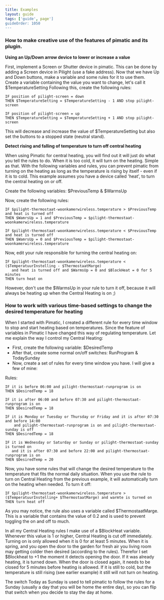 ```yaml
---
title: Examples
layout: guide
tags: ['guide', page']
guideOrder: 1050
---
```


### How to make creative use of the features of pimatic and its plugin.

__Using an Up/Down arrow device to lower or increase a value__

First, implement a Screen or Shutter device in pimatic. This can be done by adding a Screen device in Pilight (use a fake address). Now that we have Up and Down buttons, make a variable and some rules for it to use them.
Create a variable containing the value you want to change, let's call it $TemperatureSetting
Following this, create the following rules:

    IF position of pilight-screen = down
    THEN $TemperatureSetting = $TemperatureSetting - 1 AND stop pilight-screen

    IF position of pilight-screen = up
    THEN $TemperatureSetting = $TemperatureSetting + 1 AND stop pilight-screen

This will decrease and increase the value of $TemperatureSetting but also set the buttons to a stopped state (neutral stand).

__Detect rising and falling of temperature to turn off central heating__

When using Pimatic for central heating, you will find out it will just do what you tell the rules to do. When it is too
cold, it will turn on the heating. Simple as that. With the following variables and rules, you can prevent pimatic
from turning on the heating as long as the temperature is rising by itself - even if it is to cold. This example
assumes you have a device called 'heat', to turn the central heating on or off.

Create the following variables: $PreviousTemp & $WarmsUp

Now, create the following rules:

    IF $pilight-thermostaat-woonkamerwireless.temperature > $PreviousTemp and heat is turned off
    THEN $WamrsUp = 1 and $PreviousTemp = $pilight-thermostaat-woonkamerwireless.temperature

    IF $pilight-thermostaat-woonkamerwireless.temperature < $PreviousTemp and heat is turned off
    THEN $WamrsUp = 0 and $PreviousTemp = $pilight-thermostaat-woonkamerwireless.temperature

Now, edit your rule responsible for turning the central heating on:

    IF $pilight-thermostaat-woonkamerwireless.temperature < ($TemperatuurInstelling - $ThermostaatMarge)
       and heat is turned off and $WarmsUp = 0 and $BlockHeat = 0 for 5 minutes
    THEN turn heat on

However, don't use the $WarmsUp in your rule to turn it off, because it will always be heating up when the Central Heating is on ;)

### How to work with various time-based settings to change the desired temperature for heating


When I started with Pimatic, I created a different rule for every time window to stop and start heating based on temperatures. Since the feature of variables in Pimatic I have changed this way of regulating temperature.
Let me explain the way I control my Central Heating:

  * First, create the following variable: $DesiredTemp
  * After that, create some normal on/off switches: RunProgram & TodaySunday
  * Now, create a set of rules for every time window you have. I will give a few of mine:

Rules:

    IF it is before 06:00 and pilight-thermostaat-runprogram is on
    THEN $DesiredTemp = 18

    IF it is after 06:00 and before 07:30 and pilight-thermostaat-runprogram is on
    THEN $DesiredTemp = 18

    IF it is Monday or Tuesday or Thursday or Friday and it is after 07:30 and before 14:00
        and pilight-thermostaat-runprogram is on and pilight-thermostaat-sunday is off
    THEN $DesiredTemp = 18

    IF it is Wednesday or Saturday or Sunday or pilight-thermostaat-sunday is turned on
       and it is after 07:30 and before 22:00 and pilight-thermostaat-runprogram is on
    THEN $DesiredTemp = 20

Now, you have some rules that will change the desired temperature to the temperature that fits the normal daily situation.
When you use the rule to turn on Central Heating from the previous example, it will automatically turn on the heating when needed.
To turn it off:

    IF $pilight-thermostaat-woonkamerwireless.temperature > ($TemperatuurInstelling+ $ThermostaatMarge) and warmte is turned on
    THEN turn heat off

As you may notice, the rule also uses a variable called $ThermostaatMarge. This is a variable that contains the value of 0.2 and is used to prevent toggling the on and off to much.

In all my Central Heating rules I make use of a $BlockHeat variable. Whenever this value is 1 or higher, Central Heating is cut off immediately. Turning on is only allowed when it is 0 for at least 5 minutes.
When it is spring, and you open the door to the garden for fresh air you living room may getting colder then desired (according to the rules). Therefor I set $Blockheat to +1 the moment it detects opening the door. If it was already heating, it is turned down. When the door is closed again, it needs to be closed for 5 minutes before heating is allowed. If it is still to cold, but the temperature is still rising (see earlier example) it still will not turn on heating.

The switch Today as Sunday is used to tell pimatic to follow the rules for a Sunday (usually a day that you will be home the entire day), so you can flip that switch when you decide to stay the day at home.
